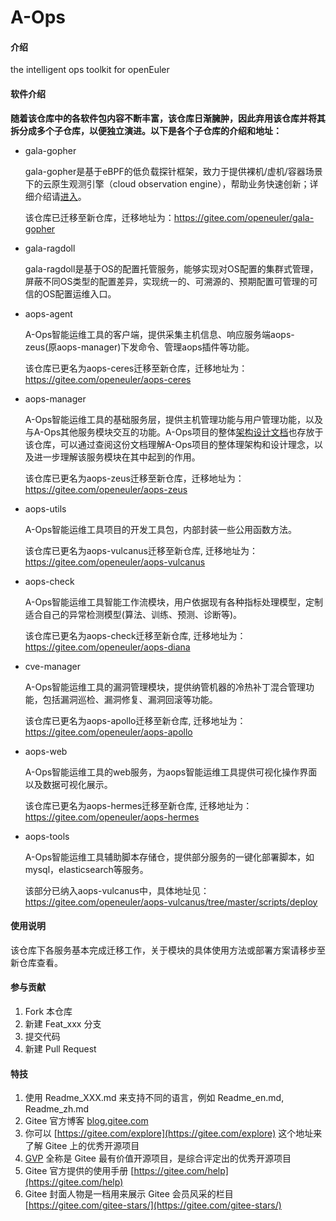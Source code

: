 # A-Ops

#### 介绍
the intelligent  ops toolkit for openEuler

#### 软件介绍

**随着该仓库中的各软件包内容不断丰富，该仓库日渐臃肿，因此弃用该仓库并将其拆分成多个子仓库，以便独立演进。以下是各个子仓库的介绍和地址：**

- gala-gopher

  gala-gopher是基于eBPF的低负载探针框架，致力于提供裸机/虚机/容器场景下的云原生观测引擎（cloud observation engine），帮助业务快速创新；详细介绍请[进入](https://gitee.com/openeuler/gala-gopher/blob/master/README.md)。

  该仓库已迁移至新仓库，迁移地址为：https://gitee.com/openeuler/gala-gopher

- gala-ragdoll

  gala-ragdoll是基于OS的配置托管服务，能够实现对OS配置的集群式管理，屏蔽不同OS类型的配置差异，实现统一的、可溯源的、预期配置可管理的可信的OS配置运维入口。

- aops-agent

  A-Ops智能运维工具的客户端，提供采集主机信息、响应服务端aops-zeus(原aops-manager)下发命令、管理aops插件等功能。

  该仓库已更名为aops-ceres迁移至新仓库，迁移地址为：https://gitee.com/openeuler/aops-ceres

- aops-manager

  A-Ops智能运维工具的基础服务层，提供主机管理功能与用户管理功能，以及与A-Ops其他服务模块交互的功能。A-Ops项目的整体[架构设计文档](https://gitee.com/openeuler/aops-zeus/blob/master/doc/design/aops%E6%9E%B6%E6%9E%84%E8%AE%BE%E8%AE%A1%E6%96%87%E6%A1%A3.md)也存放于该仓库，可以通过查阅这份文档理解A-Ops项目的整体理架构和设计理念，以及进一步理解该服务模块在其中起到的作用。

  该仓库已更名为aops-zeus迁移至新仓库，迁移地址为：https://gitee.com/openeuler/aops-zeus

- aops-utils

  A-Ops智能运维工具项目的开发工具包，内部封装一些公用函数方法。

  该仓库已更名为aops-vulcanus迁移至新仓库, 迁移地址为：https://gitee.com/openeuler/aops-vulcanus

- aops-check

  A-Ops智能运维工具智能工作流模块，用户依据现有各种指标处理模型，定制适合自己的异常检测模型(算法、训练、预测、诊断等)。

  该仓库已更名为aops-check迁移至新仓库, 迁移地址为：https://gitee.com/openeuler/aops-diana

- cve-manager

  A-Ops智能运维工具的漏洞管理模块，提供纳管机器的冷热补丁混合管理功能，包括漏洞巡检、漏洞修复、漏洞回滚等功能。

  该仓库已更名为aops-apollo迁移至新仓库, 迁移地址为：https://gitee.com/openeuler/aops-apollo

- aops-web

  A-Ops智能运维工具的web服务，为aops智能运维工具提供可视化操作界面以及数据可视化展示。

  该仓库已更名为aops-hermes迁移至新仓库, 迁移地址为：https://gitee.com/openeuler/aops-hermes

- aops-tools

  A-Ops智能运维工具辅助脚本存储仓，提供部分服务的一键化部署脚本，如mysql，elasticsearch等服务。

  该部分已纳入aops-vulcanus中，具体地址见：https://gitee.com/openeuler/aops-vulcanus/tree/master/scripts/deploy

#### 使用说明

该仓库下各服务基本完成迁移工作，关于模块的具体使用方法或部署方案请移步至新仓库查看。

#### 参与贡献

1.  Fork 本仓库
2.  新建 Feat_xxx 分支
3.  提交代码
4.  新建 Pull Request


#### 特技

1.  使用 Readme\_XXX.md 来支持不同的语言，例如 Readme\_en.md, Readme\_zh.md
2.  Gitee 官方博客 [blog.gitee.com](https://blog.gitee.com)
3.  你可以 [https://gitee.com/explore](https://gitee.com/explore) 这个地址来了解 Gitee 上的优秀开源项目
4.  [GVP](https://gitee.com/gvp) 全称是 Gitee 最有价值开源项目，是综合评定出的优秀开源项目
5.  Gitee 官方提供的使用手册 [https://gitee.com/help](https://gitee.com/help)
6.  Gitee 封面人物是一档用来展示 Gitee 会员风采的栏目 [https://gitee.com/gitee-stars/](https://gitee.com/gitee-stars/)
